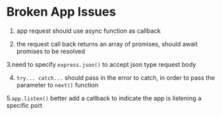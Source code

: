 # Broken App Issues

1. app request should use async function as callback

2. the request call back returns an array of promises, should await promises to be resolved

3.need to specify `express.json()` to accept json type request body

4. `try... catch...` should pass in the error to catch, in order to pass the parameter to `next()` function

5.`app.listen()` better add a callback to indicate the app is listening a specific port